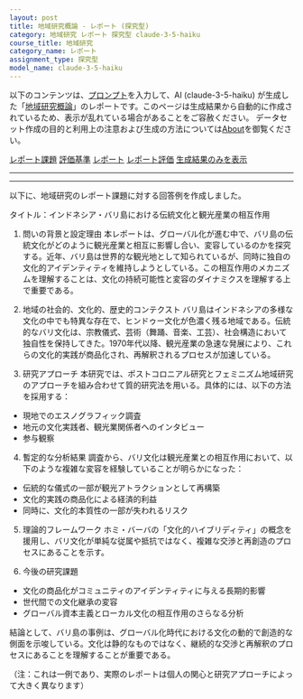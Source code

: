 ```yaml
---
layout: post
title: 地域研究概論 - レポート (探究型)
category: 地域研究 レポート 探究型 claude-3-5-haiku
course_title: 地域研究
category_name: レポート
assignment_type: 探究型
model_name: claude-3-5-haiku
---
```


以下のコンテンツは、[プロンプト](https://github.com/takedatoshiyuki/synthetic_assignments/tree/main/generated/地域研究/claude-3-5-haiku/prompt_レポート-探究型.md)を入力して、AI (claude-3-5-haiku) が生成した「[地域研究概論](/contents/地域研究/)」のレポートです。このページは生成結果から自動的に作成されているため、表示が乱れている場合があることをご容赦ください。
データセット作成の目的と利用上の注意および生成の方法については[About](/About)を御覧ください。

[レポート課題](../レポート課題-探究型)
[評価基準](../評価基準-探究型)
[レポート](../レポート-探究型)
[レポート評価](../レポート評価-探究型)
[生成結果のみを表示](https://github.com/takedatoshiyuki/synthetic_assignments/tree/main/generated/地域研究/claude-3-5-haiku/レポート-探究型.md)
  

***
***
  
以下に、地域研究のレポート課題に対する回答例を作成しました。

タイトル：インドネシア・バリ島における伝統文化と観光産業の相互作用

1. 問いの背景と設定理由
本レポートは、グローバル化が進む中で、バリ島の伝統文化がどのように観光産業と相互に影響し合い、変容しているのかを探究する。近年、バリ島は世界的な観光地として知られているが、同時に独自の文化的アイデンティティを維持しようとしている。この相互作用のメカニズムを理解することは、文化の持続可能性と変容のダイナミクスを理解する上で重要である。

2. 地域の社会的、文化的、歴史的コンテクスト
バリ島はインドネシアの多様な文化の中でも特異な存在で、ヒンドゥー文化が色濃く残る地域である。伝統的なバリ文化は、宗教儀式、芸術（舞踊、音楽、工芸）、社会構造において独自性を保持してきた。1970年代以降、観光産業の急速な発展により、これらの文化的実践が商品化され、再解釈されるプロセスが加速している。

3. 研究アプローチ
本研究では、ポストコロニアル研究とフェミニズム地域研究のアプローチを組み合わせて質的研究法を用いる。具体的には、以下の方法を採用する：
- 現地でのエスノグラフィック調査
- 地元の文化実践者、観光業関係者へのインタビュー
- 参与観察

4. 暫定的な分析結果
調査から、バリ文化は観光産業との相互作用において、以下のような複雑な変容を経験していることが明らかになった：
- 伝統的な儀式の一部が観光アトラクションとして再構築
- 文化的実践の商品化による経済的利益
- 同時に、文化的本質性の一部が失われるリスク

5. 理論的フレームワーク
ホミ・バーバの「文化的ハイブリディティ」の概念を援用し、バリ文化が単純な従属や抵抗ではなく、複雑な交渉と再創造のプロセスにあることを示す。

6. 今後の研究課題
- 文化の商品化がコミュニティのアイデンティティに与える長期的影響
- 世代間での文化継承の変容
- グローバル資本主義とローカル文化の相互作用のさらなる分析

結論として、バリ島の事例は、グローバル化時代における文化の動的で創造的な側面を示唆している。文化は静的なものではなく、継続的な交渉と再解釈のプロセスにあることを理解することが重要である。

（注：これは一例であり、実際のレポートは個人の関心と研究アプローチによって大きく異なります）
